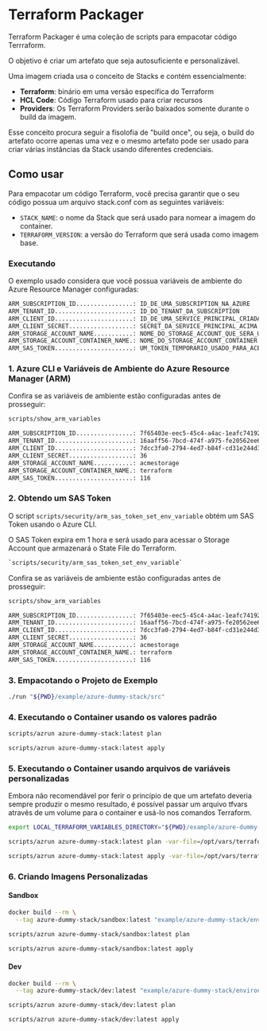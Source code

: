 # Terraform Packager

Terraform Packager é uma coleção de scripts para empacotar código Terrraform.

O objetivo é criar um artefato que seja autosuficiente e personalizável.

Uma imagem criada usa o conceito de Stacks e contém essencialmente:

- **Terraform**: binário em uma versão específica do Terraform
- **HCL Code**: Código Terraform usado para criar recursos
- **Providers**: Os Terraform Providers serão baixados somente durante o build da imagem.

Esse conceito procura seguir a fisolofia de "build once", ou seja, o build do artefato ocorre apenas uma vez e o mesmo artefato pode ser usado para criar várias instâncias da Stack usando diferentes credenciais.

## Como usar

Para empacotar um código Terraform, você precisa garantir que o seu código possua um arquivo stack.conf com as seguintes variáveis:

- `STACK_NAME`: o nome da Stack que será usado para nomear a imagem do container.
- `TERRAFORM_VERSION`: a versão do Terraform que será usada como imagem base.

### Executando

O exemplo usado considera que você possua variáveis de ambiente do Azure Resource Manager configuradas:

```bash
ARM_SUBSCRIPTION_ID................: ID_DE_UMA_SUBSCRIPTION_NA_AZURE
ARM_TENANT_ID......................: ID_DO_TENANT_DA_SUBSCRIPTION
ARM_CLIENT_ID......................: ID_DE_UMA_SERVICE_PRINCIPAL_CRIADA_PARA_USO_COM_TERRAFORM
ARM_CLIENT_SECRET..................: SECRET_DA_SERVICE_PRINCIPAL_ACIMA
ARM_STORAGE_ACCOUNT_NAME...........: NOME_DO_STORAGE_ACCOUNT_QUE_SERA_USADO_PARA_ARMAZENAR_O_TFSTATE
ARM_STORAGE_ACCOUNT_CONTAINER_NAME.: NOME_DO_STORAGE_ACCOUNT_CONTAINER
ARM_SAS_TOKEN......................: UM_TOKEN_TEMPORARIO_USADO_PARA_ACESSAR_A_STORAGE_ACCOUNTS
```

### 1. Azure CLI e Variáveis de Ambiente do Azure Resource Manager (ARM)

Confira se as variáveis de ambiente estão configuradas antes de prosseguir:

```bash
scripts/show_arm_variables

ARM_SUBSCRIPTION_ID................: 7f65403e-eec5-45c4-a4ac-1eafc74192ca
ARM_TENANT_ID......................: 16aaff56-7bcd-474f-a975-fe20562ee656
ARM_CLIENT_ID......................: 7dcc3fa0-2794-4ed7-b84f-cd31e244d34d
ARM_CLIENT_SECRET..................: 36
ARM_STORAGE_ACCOUNT_NAME...........: acmestorage
ARM_STORAGE_ACCOUNT_CONTAINER_NAME.: terraform
ARM_SAS_TOKEN......................: 116
```

### 2. Obtendo um SAS Token

O script `scripts/security/arm_sas_token_set_env_variable` obtém um SAS Token usando o Azure CLI.

O SAS Token expira em 1 hora e será usado para acessar o Storage Account que armazenará o State File do Terraform.

```bash
`scripts/security/arm_sas_token_set_env_variable`
```

Confira se as variáveis de ambiente estão configuradas antes de prosseguir:

```bash
scripts/show_arm_variables

ARM_SUBSCRIPTION_ID................: 7f65403e-eec5-45c4-a4ac-1eafc74192ca
ARM_TENANT_ID......................: 16aaff56-7bcd-474f-a975-fe20562ee656
ARM_CLIENT_ID......................: 7dcc3fa0-2794-4ed7-b84f-cd31e244d34d
ARM_CLIENT_SECRET..................: 36
ARM_STORAGE_ACCOUNT_NAME...........: acmestorage
ARM_STORAGE_ACCOUNT_CONTAINER_NAME.: terraform
ARM_SAS_TOKEN......................: 116
```

### 3. Empacotando o Projeto de Exemplo

```bash
./run "${PWD}/example/azure-dummy-stack/src"
```

### 4. Executando o Container usando os valores padrão

```bash
scripts/azrun azure-dummy-stack:latest plan
```

```bash
scripts/azrun azure-dummy-stack:latest apply
```

### 5. Executando o Container usando arquivos de variáveis personalizadas

Embora não recomendável por ferir o princípio de que um artefato deveria sempre produzir o mesmo resultado, é possível passar um arquivo tfvars através de um volume para o container e usá-lo nos comandos Terraform.

```bash
export LOCAL_TERRAFORM_VARIABLES_DIRECTORY="${PWD}/example/azure-dummy-stack/environments/sandbox"

scripts/azrun azure-dummy-stack:latest plan -var-file=/opt/vars/terraform.tfvars
```

```bash
scripts/azrun azure-dummy-stack:latest apply -var-file=/opt/vars/terraform.tfvars -auto-approve
```

### 6. Criando Imagens Personalizadas

#### Sandbox

```bash
docker build --rm \
  --tag azure-dummy-stack/sandbox:latest "example/azure-dummy-stack/environments/sandbox"
```

```bash
scripts/azrun azure-dummy-stack/sandbox:latest plan
```

```bash
scripts/azrun azure-dummy-stack/sandbox:latest apply
```

#### Dev

```bash
docker build --rm \
  --tag azure-dummy-stack/dev:latest "example/azure-dummy-stack/environments/dev"
```

```bash
scripts/azrun azure-dummy-stack/dev:latest plan
```

```bash
scripts/azrun azure-dummy-stack/dev:latest apply
```

